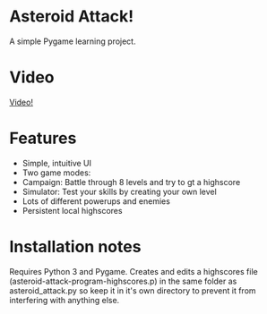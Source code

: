 # Asteroid Attack!

A simple Pygame learning project. 

# Video

[Video!](https://www.youtube.com/watch?v=qiWfpnrnH_w "Asteroid Attack")

# Features

* Simple, intuitive UI
* Two game modes:
* Campaign: Battle through 8 levels and try to gt a highscore
* Simulator: Test your skills by creating your own level
* Lots of different powerups and enemies
* Persistent local highscores

# Installation notes

Requires Python 3 and Pygame. Creates and edits a highscores file (asteroid-attack-program-highscores.p) in the same folder as asteroid_attack.py so keep it in it's own directory to prevent it from interfering with anything else.   
